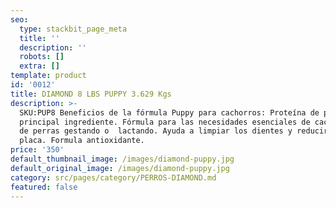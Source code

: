 ```yaml
---
seo:
  type: stackbit_page_meta
  title: ''
  description: ''
  robots: []
  extra: []
template: product
id: '0012'
title: DIAMOND 8 LBS PUPPY 3.629 Kgs
description: >-
  SKU:PUP8 Beneficios de la fórmula Puppy para cachorros: Proteína de pollo como
  principal ingrediente. Fórmula para las necesidades esenciales de cachorros y
  de perras gestando o  lactando. Ayuda a limpiar los dientes y reducir la
  placa. Formula antioxidante.
price: '350'
default_thumbnail_image: /images/diamond-puppy.jpg
default_original_image: /images/diamond-puppy.jpg
category: src/pages/category/PERROS-DIAMOND.md
featured: false
---
```

